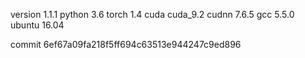 version 1.1.1
python 3.6
torch 1.4
cuda cuda_9.2
cudnn 7.6.5
gcc 5.5.0
ubuntu 16.04

commit 6ef67a09fa218f5ff694c63513e944247c9ed896